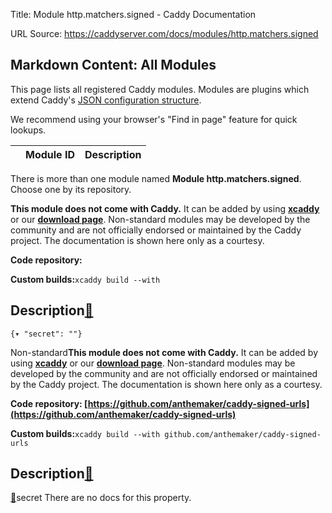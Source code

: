Title: Module http.matchers.signed - Caddy Documentation

URL Source: https://caddyserver.com/docs/modules/http.matchers.signed

Markdown Content:
All Modules
-----------

This page lists all registered Caddy modules. Modules are plugins which extend Caddy's [JSON configuration structure](https://caddyserver.com/docs/json/).

We recommend using your browser's "Find in page" feature for quick lookups.

|  | Module ID | Description |
| --- | --- | --- |

There is more than one module named **Module http.matchers.signed**. Choose one by its repository.

**This module does not come with Caddy.** It can be added by using **[xcaddy](https://caddyserver.com/docs/build#xcaddy)** or our **[download page](https://caddyserver.com/download)**. Non-standard modules may be developed by the community and are not officially endorsed or maintained by the Caddy project. The documentation is shown here only as a courtesy.

**Code repository:**

**Custom builds:**`xcaddy build --with`

Description[🔗](https://caddyserver.com/docs/modules/http.matchers.signed#docs "Direct link")
---------------------------------------------------------------------------------------------

`{▾	"secret": ""}`

Non-standard**This module does not come with Caddy.** It can be added by using **[xcaddy](https://caddyserver.com/docs/build#xcaddy)** or our **[download page](https://caddyserver.com/download)**. Non-standard modules may be developed by the community and are not officially endorsed or maintained by the Caddy project. The documentation is shown here only as a courtesy.

**Code repository: [https://github.com/anthemaker/caddy-signed-urls](https://github.com/anthemaker/caddy-signed-urls)**

**Custom builds:**`xcaddy build --with github.com/anthemaker/caddy-signed-urls`

Description[🔗](https://caddyserver.com/docs/modules/http.matchers.signed#docs "Direct link")
---------------------------------------------------------------------------------------------

[🔗](https://caddyserver.com/docs/modules/http.matchers.signed#secret)secret
There are no docs for this property.
